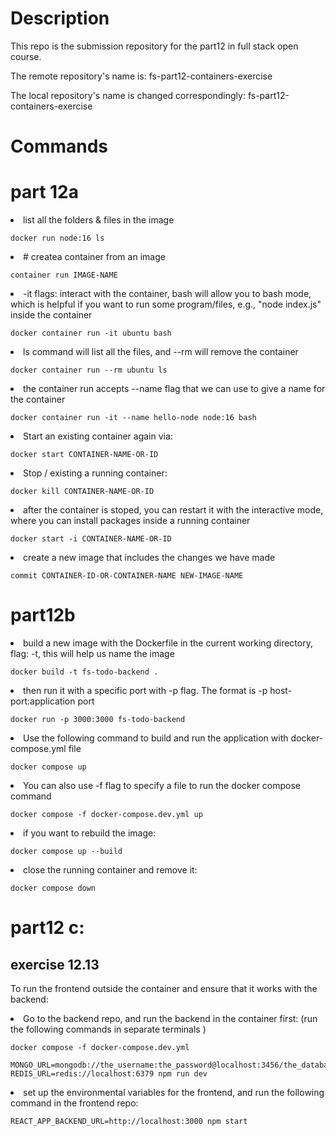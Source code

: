 # Description

This repo is the submission repository for the part12 in full stack open course.

The remote repository's name is: fs-part12-containers-exercise

The local repository's name is changed correspondingly: fs-part12-containers-exercise

# Commands

# part 12a

<li> list all the folders & files in the image

    docker run node:16 ls

<li> # createa container from an image

    container run IMAGE-NAME

<li> -it flags: interact with the container, bash will allow you to bash mode, which is helpful if you want to run some program/files, e.g., "node index.js" inside the container

    docker container run -it ubuntu bash

<li> ls command will list all the files, and --rm will remove the container

    docker container run --rm ubuntu ls

<li> the container run accepts --name flag that we can use to give a name for the container

    docker container run -it --name hello-node node:16 bash

<li>  Start an existing container again via:

    docker start CONTAINER-NAME-OR-ID

<li> Stop / existing a running container:

    docker kill CONTAINER-NAME-OR-ID

<li> after the container is stoped, you can restart it with the interactive mode, where you can install packages inside a running container

    docker start -i CONTAINER-NAME-OR-ID

<li> create a new image that includes the changes we have made

    commit CONTAINER-ID-OR-CONTAINER-NAME NEW-IMAGE-NAME

# part12b

<li> build a new image with the Dockerfile in the current working directory, flag: -t, this will help us name the image

    docker build -t fs-todo-backend .

<li> then run it with a specific port with -p flag. The format is -p host-port:application port

    docker run -p 3000:3000 fs-todo-backend

<li> Use the following command to build and run the application with docker-compose.yml file

    docker compose up

<li> You can also use -f flag to specify a file to run the docker compose command

    docker compose -f docker-compose.dev.yml up

<li> if you want to rebuild the image:

    docker compose up --build

<li> close the running container and remove it:

    docker compose down

# part12 c:

## exercise 12.13

To run the frontend outside the container and ensure that it works with the backend:

<li> Go to the backend repo, and run the backend in the container first: (run the following commands in separate terminals )

    docker compose -f docker-compose.dev.yml

    MONGO_URL=mongodb://the_username:the_password@localhost:3456/the_database REDIS_URL=redis://localhost:6379 npm run dev

<li> set up the environmental variables for the frontend, and run the following command in the frontend repo:

    REACT_APP_BACKEND_URL=http://localhost:3000 npm start
